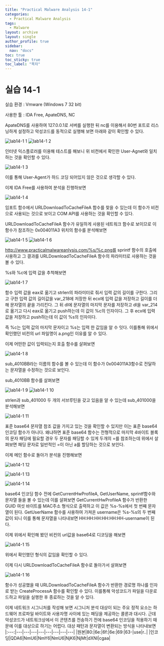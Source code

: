 ```yaml
---
title: "Practical Malware Analysis 14-1"
categories:
  - Practical Malware Analysis
tags:
  - Malware
layout: archive
layout: single
author_profile: true
sidebar:
  nav: "docs"
toc: true
toc_sticky: true
toc_label: "목차"
---
```


# 실습 14-1

실습 환경 : Vmware (Windows 7 32 bit)

사용한 툴 : IDA Free, ApateDNS, NC

ApateDNS를 사용하여 127.0.0.1로 서버를 실행한 뒤 nc를 이용해서 80번 포트로 리스닝하게 설정하고 악성코드를 동적으로 실행해 보면 아래와 같이 확인할 수 있다.

![lab14-1 1](https://user-images.githubusercontent.com/91646923/139655833-56a16e76-ea08-48dc-9d77-5054691e2ce6.JPG)
![lab14-1 2](https://user-images.githubusercontent.com/91646923/139655843-3972a55c-d564-4cdc-9a90-e5ada98e14f3.JPG)

인터넷 익스플로러를 이용해 테스트를 해보니 위 비컨에서 확인한 User-Agnet와 일치하는 것을 확인할 수 있다.

![lab14-1 3](https://user-images.githubusercontent.com/91646923/139659219-1307e1fb-ae82-4ea4-92b2-b2105cb9adc4.JPG)

이를 통해 User-Agent가 하드 코딩 되어있지 않은 것으로 생각할 수 있다.

이제 IDA Free를 사용하여 분석을 진행하보면

![lab14-1 4](https://user-images.githubusercontent.com/91646923/139659876-3477b4ea-a9bf-4736-9e8c-9807947c484a.JPG)

임포트 함수에서 URLDownloadToCacheFileA 함수를 찾을 수 있는데 이 함수가 비컨으로 사용되는 것으로 보이고 COM API를 사용하는 것을 확인할 수 있다.

URLDownloadToCacheFileA 함수가 유일하게 사용된 네트워크 함수로 보이므로 이 함수가 참조하는 0x004011A3 위치의 함수를 분석해보면

![lab14-1 5](https://user-images.githubusercontent.com/91646923/139660800-ddde31cb-a1a2-4fd3-8462-deef5e781651.JPG)
![lab14-1 6](https://user-images.githubusercontent.com/91646923/139660808-0a7ceae5-70e7-49af-848c-088a2a140393.JPG)

http://www.practicalmalwareanlysis.com/%s/%c.png를 sprintf 함수의 호출에 사용하고 그 결과를 URLDownloadToCacheFileA 함수의 파라미터로 사용하는 것을 볼 수 있다.

%s와 %c에 입력 값을 추척해보면

![lab14-1 7](https://user-images.githubusercontent.com/91646923/139661658-25de6f83-5618-40cb-9d93-f0f010ddf2e2.JPG)

함수 입력 값을 eax로 옮기고 strlen의 파라미터로 줘서 입력 값의 길이를 구한다. 그리고 구한 입력 값의 길이값을 var_218에 저장한 뒤 ecx에 입력 값을 저장하고 길이를 더해 문자열의 끝을 가리킨다.
그 뒤 dl에 문자열의 마지막 문자를 저장하고 dl을 var_214로 옮기고 다시 eax로 옮기고 push하는데 이 값이 %c의 인자이다. 그 후 ecx에 입력 값을 저장하고 push하는데 이 값이 %s의 인자이다.

즉 %c는 입력 값의 마지막 문자이고 %s는 입력 한 값임을 알 수 잇다. 이를통해 위에서 확인했던 비컨의 url 파일명이 a.png인 이유를 알 수 있다.

이제 어떤한 값이 입력되는지 호출 함수를 살펴보면

![lab14-1 8](https://user-images.githubusercontent.com/91646923/139664035-be3ea961-dc05-425f-8d42-c6b2e4fb692e.JPG)

sub_4010BB라는 이름의 함수를 볼 수 있는데 이 함수가 0x004011A3함수로 전달하는 문자열을 수정하는 것으로 보인다.

sub_4010BB 함수를 살펴보면

![lab14-1 9](https://user-images.githubusercontent.com/91646923/139664835-bc58ce97-f37f-4e09-a051-a528d8cd76af.JPG)
![lab14-1 10](https://user-images.githubusercontent.com/91646923/139664843-ff0540ed-e0ee-42cf-a33a-31f5df34ddee.JPG)

strlen과 sub_401000 두 개의 서브루틴을 갖고 있음을 알 수 있는데 sub_401000을 분석해보면

![lab14-1 11](https://user-images.githubusercontent.com/91646923/139666438-eccda5f5-c780-409a-9b7b-867b0a8bda03.JPG)

표준 base64 문자열 참조 값을 가지고 있는 것을 확인할 수 있지만 이는 표준 base64 인코딩 함수가 아니다. 왜냐하면 표준 base64 함수는 전형적으로 마지막 4바이트 블록의 문자 패딩에 필요할 경우 두 문자를 패딩할 수 있게 두개의 =를 참조하는데 위에서 살펴보면 패딩 문자로 일반적인 =이 아닌 a를 할당하는 것으로 보인다.

이제 메인 함수로 돌아가 분석을 진행해보면

![lab14-1 12](https://user-images.githubusercontent.com/91646923/139667235-635ed246-edfd-43f9-9611-7a19180fc648.JPG)

![lab14-1 13](https://user-images.githubusercontent.com/91646923/139667239-f0a8b9c6-5da6-4431-bab5-59fe149d2eaa.JPG)

![lab14-1 14](https://user-images.githubusercontent.com/91646923/139667241-eeeb6ac8-b509-4c5f-8473-b31fecdacb7d.JPG)

base64 인코딩 함수 전에 GetCurrentHwProfileA, GetUserName, sprintf함수와 문자열 들을 볼 수 있는데 이를 살펴보면 GetCurrentHwProfileA 함수가 반환한 GUID 여섯 바이트를 MAC주소 형식으로 출력하고 이 값은 %s-%s에서 첫 번째 문자열이 된다. GetUserName 함수를 사용하여 가져온 username은 %s-%s의 두 번째 값이 되니 이를 통해 문자열을 나타내보면 HH:HH:HH:HH:HH:HH-username이 된다.

이제 위에서 확인해 봤던 비컨의 url값을 base64로 디코딩을 해보면

![lab14-1 15](https://user-images.githubusercontent.com/91646923/139668618-eeb86834-4d92-44f7-bde0-5cf4441823f0.JPG)

위에서 확인했던 형식의 값임을 확인할 수 있다.

이제 다시 URLDownloadToCacheFileA 함수로 돌아가서 살펴보면

![lab14-1 16](https://user-images.githubusercontent.com/91646923/139668857-be3a1b5c-8f37-45da-9793-829a52d2f97e.JPG)

함수가 성공했을 때 URLDownloadToCacheFileA 함수가 반환한 경로명 하나를 인자로 받는 CreateProcessA 함수를 확인할 수 있다. 이를통해 악성코드가 파일을 다운로드하고 파일을 실행한 후 종료하는 것을 알 수 있다.

이제 네트워크 시그니처를 작성해 보면 시그니처 분석 대상이 되는 주요 정적 요소는 하드웨어 프로파일 바이트와 사용자명 사이에 있는 패딩을 제공하는 콜론과 대시다. 근데 악성코드가 네트워크상에서 이 콘텐츠를 전송하기 전에 base64 인코딩을 적용하기 때문에 이를 대상으로 하기는 어렵다. 대상 패턴과 문자열이 변환되는 방식을 나타내보면
|:---:|---|---|---|---|---|---|---|---|
|원본|80\:|6e\:|6f\:|6e\:|69\:|63-|use|r..|
|인코딩|QDA6|NmU6|NmY6|NmU6|NjK6|NjMt|dXNl|cgaa|
